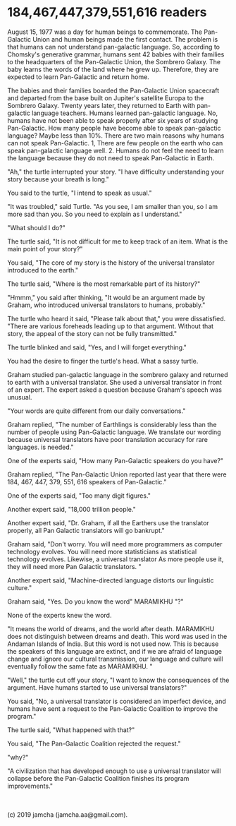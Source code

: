 

# 184,467,447,379,551,616 readers

August 15, 1977 was a day for human beings to commemorate. The Pan-Galactic Union and human beings made the first contact. The problem is that humans can not understand pan-galactic language. So, according to Chomsky's generative grammar, humans sent 42 babies with their families to the headquarters of the Pan-Galactic Union, the Sombrero Galaxy. The baby learns the words of the land where he grew up. Therefore, they are expected to learn Pan-Galactic and return home.

The babies and their families boarded the Pan-Galactic Union spacecraft and departed from the base built on Jupiter's satellite Europa to the Sombrero Galaxy. Twenty years later, they returned to Earth with pan-galactic language teachers. Humans learned pan-galactic language. No, humans have not been able to speak properly after six years of studying Pan-Galactic. How many people have become able to speak pan-galactic language? Maybe less than 10%. There are two main reasons why humans can not speak Pan-Galactic. 1, There are few people on the earth who can speak pan-galactic language well. 2. Humans do not feel the need to learn the language because they do not need to speak Pan-Galactic in Earth.

"Ah," the turtle interrupted your story. "I have difficulty understanding your story because your breath is long."

You said to the turtle, "I intend to speak as usual."

"It was troubled," said Turtle. "As you see, I am smaller than you, so I am more sad than you. So you need to explain as I understand."

"What should I do?"

The turtle said, "It is not difficult for me to keep track of an item. What is the main point of your story?"

You said, "The core of my story is the history of the universal translator introduced to the earth."

The turtle said, "Where is the most remarkable part of its history?"

"Hmmm," you said after thinking, "It would be an argument made by Graham, who introduced universal translators to humans, probably."

The turtle who heard it said, "Please talk about that," you were dissatisfied. "There are various foreheads leading up to that argument. Without that story, the appeal of the story can not be fully transmitted."

The turtle blinked and said, "Yes, and I will forget everything."

You had the desire to finger the turtle's head. What a sassy turtle.

Graham studied pan-galactic language in the sombrero galaxy and returned to earth with a universal translator. She used a universal translator in front of an expert. The expert asked a question because Graham's speech was unusual.

"Your words are quite different from our daily conversations."

Graham replied, "The number of Earthlings is considerably less than the number of people using Pan-Galactic language. We translate our wording because universal translators have poor translation accuracy for rare languages. is needed."

One of the experts said, "How many Pan-Galactic speakers do you have?"

Graham replied, "The Pan-Galactic Union reported last year that there were 184, 467, 447, 379, 551, 616 speakers of Pan-Galactic."

One of the experts said, "Too many digit figures."

Another expert said, "18,000 trillion people."

Another expert said, "Dr. Graham, if all the Earthers use the translator properly, all Pan Galactic translators will go bankrupt."

Graham said, "Don't worry. You will need more programmers as computer technology evolves. You will need more statisticians as statistical technology evolves. Likewise, a universal translator As more people use it, they will need more Pan Galactic translators. "

Another expert said, "Machine-directed language distorts our linguistic culture."

Graham said, "Yes. Do you know the word" MARAMIKHU "?"

None of the experts knew the word.

"It means the world of dreams, and the world after death. MARAMIKHU does not distinguish between dreams and death. This word was used in the Andaman Islands of India. But this word is not used now. This is because the speakers of this language are extinct, and if we are afraid of language change and ignore our cultural transmission, our language and culture will eventually follow the same fate as MARAMIKHU. "

"Well," the turtle cut off your story, "I want to know the consequences of the argument. Have humans started to use universal translators?"

You said, "No, a universal translator is considered an imperfect device, and humans have sent a request to the Pan-Galactic Coalition to improve the program."

The turtle said, "What happened with that?"

You said, "The Pan-Galactic Coalition rejected the request."

"why?"

"A civilization that has developed enough to use a universal translator will collapse before the Pan-Galactic Coalition finishes its program improvements."

<br>
<br>
(c) 2019 jamcha (jamcha.aa@gmail.com).

